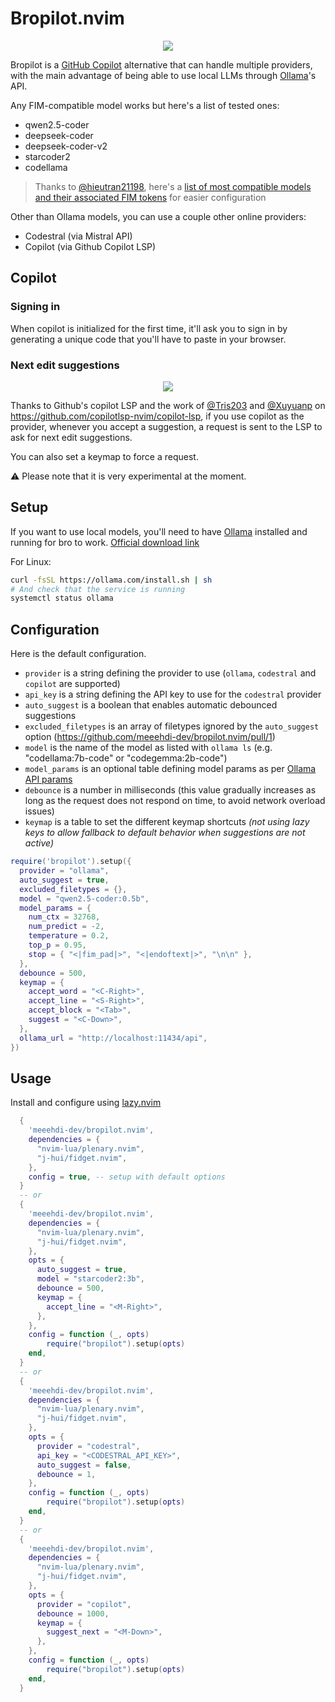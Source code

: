 # Bropilot.nvim

<p align="center">
  <img src="https://github.com/meeehdi-dev/bropilot.nvim/assets/3422399/3a576c3d-7215-46cc-bfd5-150f33986996" />
</p>

Bropilot is a [GitHub Copilot](https://github.com/github/copilot.vim) alternative that can handle multiple providers, with the main advantage of being able to use local LLMs through [Ollama](https://ollama.com/)'s API.

Any FIM-compatible model works but here's a list of tested ones:
- qwen2.5-coder
- deepseek-coder
- deepseek-coder-v2
- starcoder2
- codellama

> Thanks to [@hieutran21198](https://github.com/hieutran21198), here's a [list of most compatible models and their associated FIM tokens](https://github.com/hieutran21198/ai-agent-models) for easier configuration

Other than Ollama models, you can use a couple other online providers:
- Codestral (via Mistral API)
- Copilot (via Github Copilot LSP)

## Copilot

### Signing in

When copilot is initialized for the first time, it'll ask you to sign in by generating a unique code that you'll have to paste in your browser.

### Next edit suggestions

<p align="center">
  <img src="https://github.com/user-attachments/assets/f2faa927-b753-4df3-bfcf-7b7c78724a5a" />
</p>

Thanks to Github's copilot LSP and the work of [@Tris203](https://github.com/tris203) and [@Xuyuanp](https://github.com/Xuyuanp) on https://github.com/copilotlsp-nvim/copilot-lsp, if you use copilot as the provider, whenever you accept a suggestion, a request is sent to the LSP to ask for next edit suggestions.

You can also set a keymap to force a request.

⚠️ Please note that it is very experimental at the moment.

## Setup

If you want to use local models, you'll need to have [Ollama](https://ollama.com/) installed and running for bro to work.
[Official download link](https://ollama.com/download)

For Linux:
```sh
curl -fsSL https://ollama.com/install.sh | sh
# And check that the service is running
systemctl status ollama
```

## Configuration

Here is the default configuration.

- `provider` is a string defining the provider to use (`ollama`, `codestral` and `copilot` are supported)
- `api_key` is a string defining the API key to use for the `codestral` provider
- `auto_suggest` is a boolean that enables automatic debounced suggestions
- `excluded_filetypes` is an array of filetypes ignored by the `auto_suggest` option (https://github.com/meeehdi-dev/bropilot.nvim/pull/1)
- `model` is the name of the model as listed with `ollama ls` (e.g. "codellama:7b-code" or "codegemma:2b-code")
- `model_params` is an optional table defining model params as per [Ollama API params](https://github.com/ollama/ollama/blob/main/docs/modelfile.md#valid-parameters-and-values)
- `debounce` is a number in milliseconds (this value gradually increases as long as the request does not respond on time, to avoid network overload issues)
- `keymap` is a table to set the different keymap shortcuts *(not using lazy keys to allow fallback to default behavior when suggestions are not active)*

```lua
require('bropilot').setup({
  provider = "ollama",
  auto_suggest = true,
  excluded_filetypes = {},
  model = "qwen2.5-coder:0.5b",
  model_params = {
    num_ctx = 32768,
    num_predict = -2,
    temperature = 0.2,
    top_p = 0.95,
    stop = { "<|fim_pad|>", "<|endoftext|>", "\n\n" },
  },
  debounce = 500,
  keymap = {
    accept_word = "<C-Right>",
    accept_line = "<S-Right>",
    accept_block = "<Tab>",
    suggest = "<C-Down>",
  },
  ollama_url = "http://localhost:11434/api",
})
```

## Usage

Install and configure using [lazy.nvim](https://github.com/folke/lazy.nvim)
```lua
  {
    'meeehdi-dev/bropilot.nvim',
    dependencies = {
      "nvim-lua/plenary.nvim",
      "j-hui/fidget.nvim",
    },
    config = true, -- setup with default options
  }
  -- or
  {
    'meeehdi-dev/bropilot.nvim',
    dependencies = {
      "nvim-lua/plenary.nvim",
      "j-hui/fidget.nvim",
    },
    opts = {
      auto_suggest = true,
      model = "starcoder2:3b",
      debounce = 500,
      keymap = {
        accept_line = "<M-Right>",
      },
    },
    config = function (_, opts)
        require("bropilot").setup(opts)
    end,
  }
  -- or
  {
    'meeehdi-dev/bropilot.nvim',
    dependencies = {
      "nvim-lua/plenary.nvim",
      "j-hui/fidget.nvim",
    },
    opts = {
      provider = "codestral",
      api_key = "<CODESTRAL_API_KEY>",
      auto_suggest = false,
      debounce = 1,
    },
    config = function (_, opts)
        require("bropilot").setup(opts)
    end,
  }
  -- or
  {
    'meeehdi-dev/bropilot.nvim',
    dependencies = {
      "nvim-lua/plenary.nvim",
      "j-hui/fidget.nvim",
    },
    opts = {
      provider = "copilot",
      debounce = 1000,
      keymap = {
        suggest_next = "<M-Down>",
      },
    },
    config = function (_, opts)
        require("bropilot").setup(opts)
    end,
  }
```
